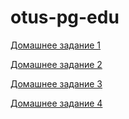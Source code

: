 # otus-pg-edu

[Домашнее задание 1](https://github.com/gitsergeys/otus-pg-edu/blob/main/homework-1.md)

[Домашнее задание 2](https://github.com/gitsergeys/otus-pg-edu/blob/main/homework-2.md)

[Домашнее задание 3](https://github.com/gitsergeys/otus-pg-edu/blob/main/homework-3.md)

[Домашнее задание 4](https://github.com/gitsergeys/otus-pg-edu/blob/main/homework-4.md)

